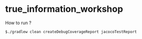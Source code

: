 # true_information_workshop

How to run ?
```
$./gradlew clean createDebugCoverageReport jacocoTestReport
```
